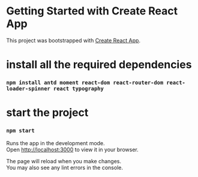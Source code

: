 # Getting Started with Create React App

This project was bootstrapped with [Create React App](https://github.com/facebook/create-react-app).

# install all the required dependencies   
### `npm install antd moment react-dom react-router-dom react-loader-spinner react typography`

#  start the project
### `npm start`

Runs the app in the development mode.\
Open [http://localhost:3000](http://localhost:3000) to view it in your browser.

The page will reload when you make changes.\
You may also see any lint errors in the console.




